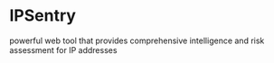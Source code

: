# IPSentry
powerful web tool that provides comprehensive intelligence and risk assessment for IP addresses
